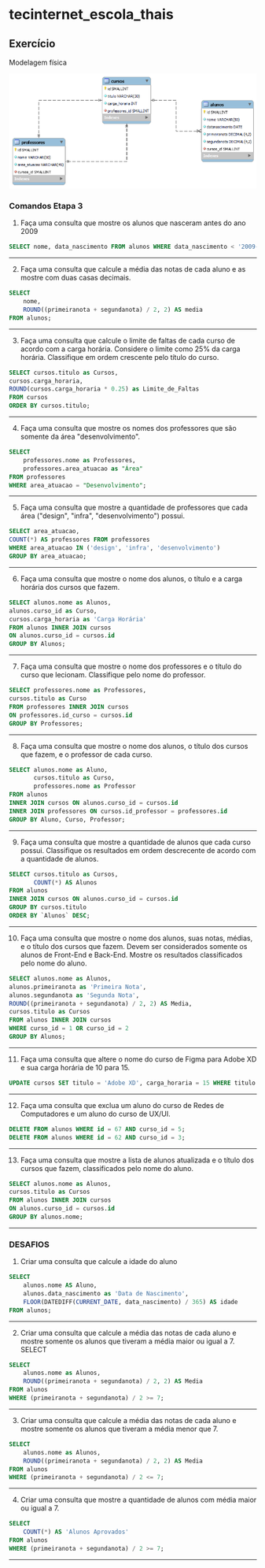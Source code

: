 # tecinternet_escola_thais

## Exercício
Modelagem física

!["Banco de dados de uma escola"](exercicio-escola.png)

### Comandos Etapa 3

1. Faça uma consulta que mostre os alunos que nasceram antes do ano 2009

```sql
SELECT nome, data_nascimento FROM alunos WHERE data_nascimento < '2009-01-01';
```
---

2. Faça uma consulta que calcule a média das notas de cada aluno e as mostre com duas casas decimais.
```sql
SELECT 
    nome, 
    ROUND((primeiranota + segundanota) / 2, 2) AS media
FROM alunos;
```
---

3. Faça uma consulta que calcule o limite de faltas de cada curso de acordo com a carga horária. Considere o limite como 25% da carga horária. Classifique em ordem crescente pelo título do curso.
```sql
SELECT cursos.titulo as Cursos, 
cursos.carga_horaria, 
ROUND(cursos.carga_horaria * 0.25) as Limite_de_Faltas 
FROM cursos 
ORDER BY cursos.titulo;
```
---

4. Faça uma consulta que mostre os nomes dos professores que são somente da área "desenvolvimento".
```sql
SELECT 
    professores.nome as Professores,
    professores.area_atuacao as "Área"
FROM professores
WHERE area_atuacao = "Desenvolvimento";
```
---

5. Faça uma consulta que mostre a quantidade de professores que cada área ("design", "infra", "desenvolvimento") possui.
```sql
SELECT area_atuacao, 
COUNT(*) AS professores FROM professores 
WHERE area_atuacao IN ('design', 'infra', 'desenvolvimento') 
GROUP BY area_atuacao;
```
---

6. Faça uma consulta que mostre o nome dos alunos, o título e a carga horária dos cursos que fazem.

```sql
SELECT alunos.nome as Alunos, 
alunos.curso_id as Curso, 
cursos.carga_horaria as 'Carga Horária' 
FROM alunos INNER JOIN cursos 
ON alunos.curso_id = cursos.id 
GROUP BY Alunos;
```
---


7. Faça uma consulta que mostre o nome dos professores e o título do curso que lecionam. Classifique pelo nome do professor.
```sql
SELECT professores.nome as Professores, 
cursos.titulo as Curso 
FROM professores INNER JOIN cursos 
ON professores.id_curso = cursos.id 
GROUP BY Professores;
```
---

8. Faça uma consulta que mostre o nome dos alunos, o título dos cursos que fazem, e o professor de cada curso.
```sql
SELECT alunos.nome as Aluno,
       cursos.titulo as Curso,
       professores.nome as Professor
FROM alunos
INNER JOIN cursos ON alunos.curso_id = cursos.id
INNER JOIN professores ON cursos.id_professor = professores.id
GROUP BY Aluno, Curso, Professor;

```
---


9. Faça uma consulta que mostre a quantidade de alunos que cada curso possui. Classifique os resultados em ordem descrecente de acordo com a quantidade de alunos.
```sql
SELECT cursos.titulo as Cursos,
       COUNT(*) AS Alunos
FROM alunos
INNER JOIN cursos ON alunos.curso_id = cursos.id
GROUP BY cursos.titulo  
ORDER BY `Alunos` DESC;
```
---


10. Faça uma consulta que mostre o nome dos alunos, suas notas, médias, e o título dos cursos que fazem. Devem ser considerados somente os alunos de Front-End e Back-End. Mostre os resultados classificados pelo nome do aluno.
```sql
SELECT alunos.nome as Alunos, 
alunos.primeiranota as 'Primeira Nota',
alunos.segundanota as 'Segunda Nota',
ROUND((primeiranota + segundanota) / 2, 2) AS Media,
cursos.titulo as Cursos
FROM alunos INNER JOIN cursos
WHERE curso_id = 1 OR curso_id = 2
GROUP BY Alunos;
```
---


11. Faça uma consulta que altere o nome do curso de Figma para Adobe XD e sua carga horária de 10 para 15.
```sql
UPDATE cursos SET titulo = 'Adobe XD', carga_horaria = 15 WHERE titulo = 'Figma';
```
---

12. Faça uma consulta que exclua um aluno do curso de Redes de Computadores e um aluno do curso de UX/UI.
```sql
DELETE FROM alunos WHERE id = 67 AND curso_id = 5;
DELETE FROM alunos WHERE id = 62 AND curso_id = 3;
```
---

13. Faça uma consulta que mostre a lista de alunos atualizada e o título dos cursos que fazem, classificados pelo nome do aluno.
```sql
SELECT alunos.nome as Alunos,
cursos.titulo as Cursos
FROM alunos INNER JOIN cursos
ON alunos.curso_id = cursos.id
GROUP BY alunos.nome;
```
---

### DESAFIOS
1. Criar uma consulta que calcule a idade do aluno

```sql 
SELECT
    alunos.nome AS Aluno,
    alunos.data_nascimento as 'Data de Nascimento',
    FLOOR(DATEDIFF(CURRENT_DATE, data_nascimento) / 365) AS idade
FROM alunos;
```
---



2. Criar uma consulta que calcule a média das notas de cada aluno e mostre somente os alunos que tiveram a média maior ou igual a 7.
SELECT 
```sql
SELECT 
    alunos.nome as Alunos, 
    ROUND((primeiranota + segundanota) / 2, 2) AS Media
FROM alunos
WHERE (primeiranota + segundanota) / 2 >= 7;
```
---



3. Criar uma consulta que calcule a média das notas de cada aluno e mostre somente os alunos que tiveram a média menor que 7.
```sql
SELECT 
    alunos.nome as Alunos, 
    ROUND((primeiranota + segundanota) / 2, 2) AS Media
FROM alunos
WHERE (primeiranota + segundanota) / 2 <= 7;
```
---



4. Criar uma consulta que mostre a quantidade de alunos com média maior ou igual a 7.
```sql
SELECT 
    COUNT(*) AS 'Alunos Aprovados'                                                              
FROM alunos
WHERE (primeiranota + segundanota) / 2 >= 7;
```
---